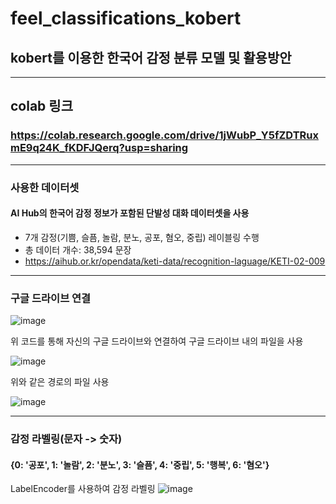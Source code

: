 # feel_classifications_kobert
## kobert를 이용한 한국어 감정 분류 모델 및 활용방안

---

## colab 링크
### https://colab.research.google.com/drive/1jWubP_Y5fZDTRuxmE9q24K_fKDFJQerq?usp=sharing

---

### 사용한 데이터셋
#### AI Hub의 한국어 감정 정보가 포함된 단발성 대화 데이터셋을 사용
- 7개 감정(기쁨, 슬픔, 놀람, 분노, 공포, 혐오, 중립) 레이블링 수행
- 총 데이터 개수: 38,594 문장
- https://aihub.or.kr/opendata/keti-data/recognition-laguage/KETI-02-009

---

### 구글 드라이브 연결
![image](https://user-images.githubusercontent.com/22045179/124860165-291d6400-dfec-11eb-9031-00ffb7320b87.png)

위 코드를 통해 자신의 구글 드라이브와 연결하여 구글 드라이브 내의 파일을 사용

![image](https://user-images.githubusercontent.com/22045179/124860302-61bd3d80-dfec-11eb-965f-73f99b6e1634.png)

위와 같은 경로의 파일 사용

![image](https://user-images.githubusercontent.com/22045179/124860371-7f8aa280-dfec-11eb-96f3-3f878fb1cffd.png)


---

### 감정 라벨링(문자 -> 숫자)
#### {0: '공포', 1: '놀람', 2: '분노', 3: '슬픔', 4: '중립', 5: '행복', 6: '혐오'}
LabelEncoder를 사용하여 감정 라벨링
![image](https://user-images.githubusercontent.com/22045179/124860405-8f09eb80-dfec-11eb-9b58-dc52e3a46b6f.png)
